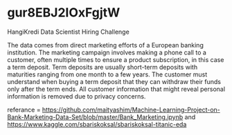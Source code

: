# gur8EBJ2IOxFgjtW
HangiKredi Data Scientist Hiring Challenge


The data comes from direct marketing efforts of a European banking institution. The marketing campaign involves making a phone call to a customer, often multiple times to ensure a product subscription, in this case a term deposit. Term deposits are usually short-term deposits with maturities ranging from one month to a few years. The customer must understand when buying a term deposit that they can withdraw their funds only after the term ends. All customer information that might reveal personal information is removed due to privacy concerns.

referance =
https://github.com/maityashim/Machine-Learning-Project-on-Bank-Marketing-Data-Set/blob/master/Bank_Marketing.ipynb and
https://www.kaggle.com/sbariskoksal/sbariskoksal-titanic-eda
